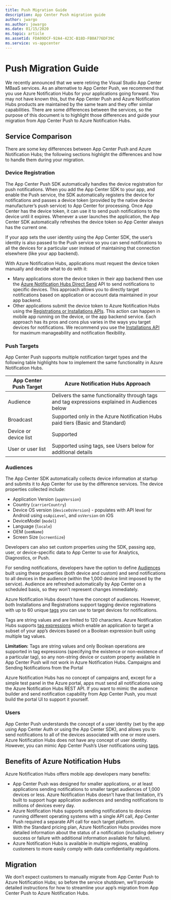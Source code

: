 ```yaml
---
title: Push Migration Guide
description: App Center Push migration guide
author: jwargo
ms.author: jowargo
ms.date: 01/15/2020
ms.topic: article
ms.assetid: FDA09DCF-92A4-423C-B18D-FB0A776DF39C
ms.service: vs-appcenter
---
```


# Push Migration Guide

We recently announced that we were retiring the Visual Studio App Center MBaaS services. As an alternative to App Center Push, we recommend that you use Azure Notification Hubs for your applications going forward.
You may not have known this, but the App Center Push and Azure Notification Hubs products are maintained by the same team and they offer similar capabilities. There are some differences between the services, so the purpose of this document is to highlight those differences and guide your migration from App Center Push to Azure Notification Hubs.

## Service Comparison

There are some key differences between App Center Push and Azure Notification Hubs; the following sections highlight the differences and how to handle them during your migration.

### Device Registration

The App Center Push SDK automatically handles the device registration for push notifications. When you add the App Center SDK to your app, and enable the Push service, the SDK automatically registers the device for notifications and passes a device token (provided by the native device manufacturer’s push service) to App Center for processing. Once App Center has the device token, it can use it to send push notifications to the device until it expires. Whenever a user launches the application, the App Center SDK automatically refreshes the device token so App Center always has the current one.

If your app sets the user identity using the App Center SDK, the user’s identity is also passed to the Push service so you can send notifications to all the devices for a particular user instead of maintaining that connection elsewhere (like your app backend).

With Azure Notification Hubs, applications must request the device token manually and decide what to do with it:

+ Many applications store the device token in their app backend then use the [Azure Notification Hubs Direct Send](https://docs.microsoft.com/en-us/rest/api/notificationhubs/direct-send) API to send notifications to specific devices. This approach allows you to directly target notifications based on application or account data maintained in your app backend.
+ Other applications submit the device token to Azure Notification Hubs using the [Registrations or Installations APIs](https://docs.microsoft.com/en-us/azure/notification-hubs/notification-hubs-push-notification-registration-management). This action can happen in mobile app running on the device, or the app backend service. Each approach has its pros and cons plus varies in the ways you target devices for notifications. We recommend you use the [Installations API](https://docs.microsoft.com/en-us/dotnet/api/microsoft.azure.notificationhubs.installation?view=azure-dotnet) for maximum manageability and notification flexibility.

### Push Targets

App Center Push supports multiple notification target types and the following table highlights how to implement the same functionality in Azure Notification Hubs.

| App Center Push Target | Azure Notification Hubs Approach |
| ---------------------- | -------------------------------- |
| Audience               | Delivers the same functionality through tags and tag expressions explained in Audiences below |
| Broadcast              | Supported only in the Azure Notification Hubs paid tiers (Basic and Standard) |
| Device or device list  | Supported |
| User or user list      | Supported using tags, see Users below for additional details |

### Audiences

The App Center SDK automatically collects device information at startup and submits it to App Center for use by the difference services. The device properties collected include:

+ Application Version (`appVersion`)
+ Country (`carrierCountry`)
+ Device OS version (`deviceOsVersion`) - populates with API level for Android using `osApiLevel`, and `osVersion` on iOS
+ DeviceModel (`model`)
+ Language (`locale`)
+ OEM (`oemName`)
+ Screen Size (`screenSize`)

Developers can also set custom properties using the SDK, passing app, user, or device-specific data to App Center to use for Analytics, Diagnostics, or Push.

For sending notifications, developers have the option to define [Audiences](https://docs.microsoft.com/en-us/appcenter/push/send-notification#audiences) built using these properties (both device and custom) and send notifications to all devices in the audience (within the 1,000 device limit imposed by the service). Audience are refreshed automatically by App Center on a scheduled basis, so they won’t represent changes immediately.

Azure Notification Hubs doesn’t have the concept of audiences. However, both Installations and Registrations support tagging device registrations with up to 60 unique [tags](https://docs.microsoft.com/en-us/azure/notification-hubs/notification-hubs-tags-segment-push-message) you can use to target devices for notifications.

Tags are string values and are limited to 120 characters. Azure Notification Hubs supports [tag expressions](https://docs.microsoft.com/en-us/azure/notification-hubs/notification-hubs-tags-segment-push-message#tag-expressions) which enable an application to target a subset of your app’s devices based on a Boolean expression built using multiple tag values.

**Limitation:** Tags are string values and only Boolean operations are supported in tag expressions (specifying the existence or non-existence of a particular tag), so any non-string device or custom property available in App Center Push will not work in Azure Notification Hubs.
Campaigns and Sending Notifications from the Portal

Azure Notification Hubs has no concept of campaigns and, except for a simple test panel in the Azure portal, apps must send all notifications using the Azure Notification Hubs REST API.
If you want to mimic the audience builder and send notification capability from App Center Push, you must build the portal UI to support it yourself.

### Users

App Center Push understands the concept of a user identity (set by the app using App Center Auth or using the App Center SDK), and allows you to send notifications to all of the devices associated with one or more users. Azure Notification Hubs does not have any concept of user identity. However, you can mimic App Center Push’s User notifications using [tags](https://docs.microsoft.com/en-us/azure/notification-hubs/notification-hubs-tags-segment-push-message#using-tags-to-target-users).

## Benefits of Azure Notification Hubs

Azure Notification Hubs offers mobile app developers many benefits:

+ App Center Push was designed for smaller applications, or at least applications sending notifications to smaller target audiences of 1,000 devices or less. Azure Notification Hubs doesn’t have that limitation, it’s built to support huge application audiences and sending notifications to millions of devices every day.
+ Azure Notification Hubs supports sending notifications to devices running different operating systems with a single API call, App Center Push required a separate API call for each target platform.
+ With the Standard pricing plan, Azure Notification Hubs provides more detailed information about the status of a notification (including delivery success or failure with additional information available for failure).
+ Azure Notification Hubs is available in multiple regions, enabling customers to more easily comply with data confidentiality regulations.

## Migration

We don’t expect customers to manually migrate from App Center Push to Azure Notification Hubs; so before the service shutdown, we’ll provide detailed instructions for how to streamline your app’s migration from App Center Push to Azure Notification Hubs.
